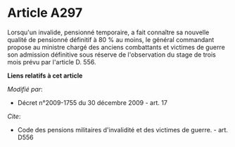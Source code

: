 # Article A297

Lorsqu'un invalide, pensionné temporaire, a fait connaître sa nouvelle qualité de pensionné définitif à 80 % au moins, le
général commandant propose au       ministre chargé des anciens combattants et victimes de guerre son admission définitive
sous réserve de l'observation du stage de trois mois prévu par l'article D. 556.

**Liens relatifs à cet article**

_Modifié par_:

  - Décret n°2009-1755 du 30 décembre 2009 - art. 17

_Cite_:

  - Code des pensions militaires d'invalidité et des victimes de guerre. - art. D556
